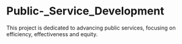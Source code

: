# Public-_Service_Development
This project is dedicated to advancing public services, focusing on efficiency, effectiveness and equity.
